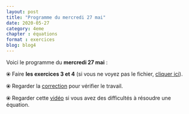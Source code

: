 ```yaml
---
layout: post
title: "Programme du mercredi 27 mai"
date: 2020-05-27
category: 4eme
chapter : équations
format : exercices
blog: blog4
---
```


Voici le programme du <b>mercredi 27 mai</b> :

⦿ Faire <b>les exercices 3 et 4</b> (si vous ne voyez pas le fichier, <a href="/exercices/4eme/4eme_exercices_mercredi_27_mai_2020.pdf">cliquer ici</a>). 

<object data="/exercices/4eme/4eme_exercices_mercredi_27_mai_2020.pdf" width="100%" height="500" type='application/pdf'></object>

⦿ Regarder la <a class="correction" href="/exercices/4eme/4eme_exercices_mercredi_27_mai_2020_corrections.pdf">correction</a> pour vérifier le travail.

⦿ Regarder cette <a class="video" href="https://youtu.be/uV_EmbYu9_E">vidéo</a> si vous avez des difficultés à résoudre une équation.
